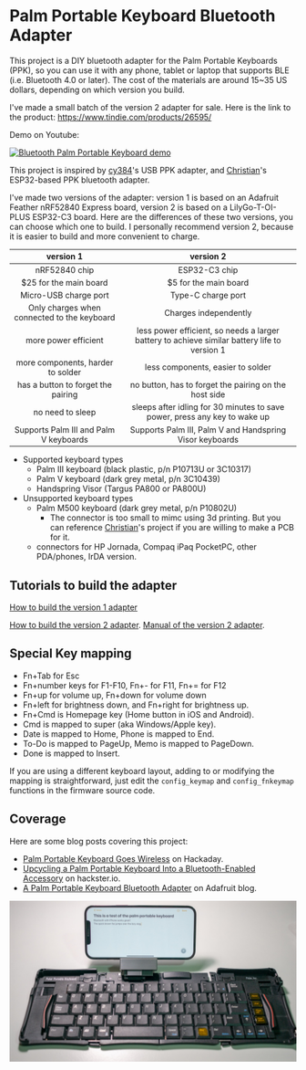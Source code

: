 # Palm Portable Keyboard Bluetooth Adapter

This project is a DIY bluetooth adapter for the Palm Portable Keyboards (PPK), so you can use it with any phone, tablet or laptop that supports BLE (i.e. Bluetooth 4.0 or later). The cost of the materials are around 15~35 US dollars, depending on which version you build.

I've made a small batch of the version 2 adapter for sale. Here is the link to the product: https://www.tindie.com/products/26595/

Demo on Youtube:

[![Bluetooth Palm Portable Keyboard demo](http://img.youtube.com/vi/gXvH2a8Eoss/0.jpg)](https://www.youtube.com/watch?v=gXvH2a8Eoss "An Update on the Palm Portable Keyboard Bluetooth Adapter")

This project is inspired by [cy384](https://github.com/cy384/ppk_usb)'s USB PPK adapter, and [Christian](https://hackaday.io/project/181800-palm-pilot-keyboard-bluetooth-conversion)'s ESP32-based PPK bluetooth adapter. 

I've made two versions of the adapter: version 1 is based on an Adafruit Feather nRF52840 Express board, version 2 is based on a LilyGo-T-OI-PLUS ESP32-C3 board. Here are the differences of these two versions, you can choose which one to build. I personally recommend version 2, because it is easier to build and more convenient to charge.

|  version 1  |               version 2                |
| :-------: | :-----------------------------------------------------------------: |
| nRF52840 chip | ESP32-C3 chip |
| $25 for the main board | $5 for the main board |
| Micro-USB charge port | Type-C charge port |
| Only charges when connected to the keyboard | Charges independently |
| more power efficient | less power efficient, so needs a larger battery to achieve similar battery life to version 1|
| more components, harder to solder | less components, easier to solder |
| has a button to forget the pairing | no button, has to forget the pairing on the host side |
| no need to sleep | sleeps after idling for 30 minutes to save power, press any key to wake up |
| Supports Palm III and Palm V keyboards | Supports Palm III, Palm V and Handspring Visor keyboards |

- Supported keyboard types
  - Palm III keyboard (black plastic, p/n P10713U or 3C10317)
  - Palm V keyboard (dark grey metal, p/n 3C10439)
  - Handspring Visor (Targus PA800 or PA800U)
- Unsupported keyboard types
  - Palm M500 keyboard (dark grey metal, p/n P10802U)
    - The connector is too small to mimc using 3d printing. But you can reference [Christian](https://hackaday.io/project/181800-palm-pilot-keyboard-bluetooth-conversion)'s project if you are willing to make a PCB for it.
  - connectors for HP Jornada, Compaq iPaq PocketPC, other PDA/phones, IrDA version.

Tutorials to build the adapter
-----------

[How to build the version 1 adapter](version1_tutorial.md)

[How to build the version 2 adapter](version2_tutorial.md).  [Manual of the version 2 adapter](docs/ppk_bluetooth_manual.pdf).


Special Key mapping
-----------
- Fn+Tab for Esc
- Fn+number keys for F1-F10, Fn+- for F11, Fn+= for F12
- Fn+up for volume up, Fn+down for volume down
- Fn+left for brightness down, and Fn+right for brightness up.
- Fn+Cmd is Homepage key (Home button in iOS and Android).
- Cmd is mapped to super (aka Windows/Apple key).
- Date is mapped to Home, Phone is mapped to End.
- To-Do is mapped to PageUp, Memo is mapped to PageDown.
- Done is mapped to Insert.

If you are using a different keyboard layout, adding to or modifying the mapping is straightforward, just edit the `config_keymap` and `config_fnkeymap` functions in the firmware source code.

Coverage
-----------
Here are some blog posts covering this project:
- [Palm Portable Keyboard Goes Wireless](https://hackaday.com/2022/02/08/palm-portable-keyboard-goes-wireless/) on Hackaday.
- [Upcycling a Palm Portable Keyboard Into a Bluetooth-Enabled Accessory](https://www.hackster.io/news/upcycling-a-palm-portable-keyboard-into-a-bluetooth-enabled-accessory-9ac6c659c1f3) on hackster.io.
- [A Palm Portable Keyboard Bluetooth Adapter](https://www.hackster.io/news/upcycling-a-palm-portable-keyboard-into-a-bluetooth-enabled-accessory-9ac6c659c1f3) on Adafruit blog.

![Bluetooth Palm Portable Keyboard's stand supporting an iPhone](/images/ppk_demo_iphone.jpg "Bluetooth Palm Portable Keyboard working with a phone")

